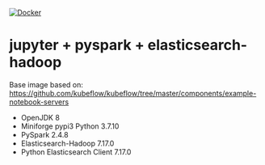 [![Docker](https://github.com/jadams/jupyter-pyspark-elasticsearch-hadoop/actions/workflows/docker-publish.yml/badge.svg)](https://github.com/jadams/jupyter-pyspark-elasticsearch-hadoop/actions/workflows/docker-publish.yml)

# jupyter + pyspark + elasticsearch-hadoop

Base image based on: https://github.com/kubeflow/kubeflow/tree/master/components/example-notebook-servers

- OpenJDK 8
- Miniforge pypi3 Python 3.7.10
- PySpark 2.4.8
- Elasticsearch-Hadoop 7.17.0
- Python Elasticsearch Client 7.17.0

